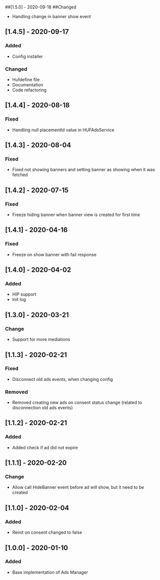 
##[1.5.0] - 2020-09-18
##Changed
- Handling change in banner show event


## [1.4.5] - 2020-09-17
### Added
- Config installer

### Changed
- Hufdefine file
- Documentation
- Code refactoring


## [1.4.4] - 2020-08-18
### Fixed
- Handling null placementId value in HUFAdsService


## [1.4.3] - 2020-08-04
### Fixed
- Fixed not showing banners and setting banner as showing when it was fetched


## [1.4.2] - 2020-07-15
### Fixed
- Freeze hiding banner when banner view is created for first time


## [1.4.1] - 2020-04-16
### Fixed
- Freeze on show banner with fail response


## [1.4.0] - 2020-04-02
### Added
- HIP support
- Init log


## [1.3.0] - 2020-03-21
### Change
- Support for more mediations


## [1.1.3] - 2020-02-21
### Fixed
- Disconnect old ads events, when changing config

### Removed
- Removed creating new ads on consent status change (related to disconnection old ads events) 


## [1.1.2] - 2020-02-21
### Added
- Added check if ad did not expire


## [1.1.1] - 2020-02-20
### Change
- Allow call HideBanner event before ad will show, but it need to be created


## [1.1.0] - 2020-02-04
### Added
- Reinit on consent changed to false


## [1.0.0] - 2020-01-10
### Added
- Base implementation of Ads Manager
